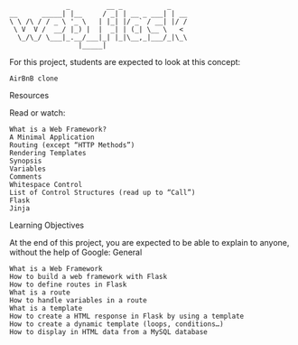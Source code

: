```
              _         __ _           _    
__      _____| |__     / _| | __ _ ___| | __
\ \ /\ / / _ \ '_ \   | |_| |/ _` / __| |/ /
 \ V  V /  __/ |_) |  |  _| | (_| \__ \   < 
  \_/\_/ \___|_.__/___|_| |_|\__,_|___/_|\_\
                 |_____|                    
```

For this project, students are expected to look at this concept:

    AirBnB clone

Resources

Read or watch:

    What is a Web Framework?
    A Minimal Application
    Routing (except “HTTP Methods”)
    Rendering Templates
    Synopsis
    Variables
    Comments
    Whitespace Control
    List of Control Structures (read up to “Call”)
    Flask
    Jinja

Learning Objectives

At the end of this project, you are expected to be able to explain to anyone, without the help of Google:
General

    What is a Web Framework
    How to build a web framework with Flask
    How to define routes in Flask
    What is a route
    How to handle variables in a route
    What is a template
    How to create a HTML response in Flask by using a template
    How to create a dynamic template (loops, conditions…)
    How to display in HTML data from a MySQL database
